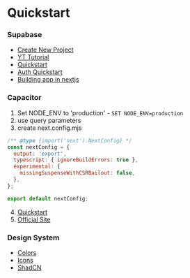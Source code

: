 # Quickstart

### Supabase

- [Create New Project](https://supabase.com/dashboard/projects)
- [YT Tutorial](https://www.youtube.com/watch?v=dU7GwCOgvNY&list=WL&index=22&t=3273s)
- [Quickstart](https://supabase.com/docs/guides/getting-started/quickstarts/nextjs)
- [Auth Quickstart](https://supabase.com/docs/guides/auth/server-side/nextjs)
- [Building app in nextjs](https://supabase.com/docs/guides/getting-started/tutorials/with-nextjs?database-method=sql)

### Capacitor

1. Set NODE_ENV to 'production' - `SET NODE_ENV=production`
2. use query parameters
3. create next.config.mjs

```js
/** @type {import('next').NextConfig} */
const nextConfig = {
  output: 'export',
  typescript: { ignoreBuildErrors: true },
  experimental: {
    missingSuspenseWithCSRBailout: false,
  },
};

export default nextConfig;
```

4. [Quickstart](https://capgo.app/blog/building-a-native-mobile-app-with-nextjs-and-capacitor/)
5. [Official Site](https://capgo.app/blog/building-a-native-mobile-app-with-nextjs-and-capacitor/)

### Design System

- [Colors](https://realtimecolors.com/?colors=344e41-dad7cd-3a5a40-b5c49c-588157)
- [Icons](https://www.flaticon.com/free-icons/three-lines)
- [ShadCN](https://ui.shadcn.com/docs/components/accordion)
